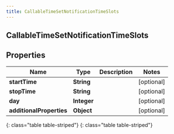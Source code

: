 ```yaml
---
title: CallableTimeSetNotificationTimeSlots
---
```

## CallableTimeSetNotificationTimeSlots


## Properties

| Name | Type | Description | Notes |
| ------------ | ------------- | ------------- | ------------- |
| **startTime** | **String** |  |  [optional] |
| **stopTime** | **String** |  |  [optional] |
| **day** | **Integer** |  |  [optional] |
| **additionalProperties** | **Object** |  |  [optional] |
{: class="table table-striped"}
{: class="table table-striped"}


